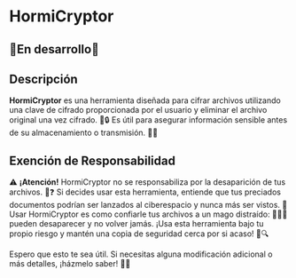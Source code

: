 # HormiCryptor

## 🚧En desarrollo👷

## Descripción
**HormiCryptor** es una herramienta diseñada para cifrar archivos utilizando una clave de cifrado proporcionada por el usuario y eliminar el archivo original una vez cifrado. 📂🔒 Es útil para asegurar información sensible antes de su almacenamiento o transmisión. 🚀✨

## Exención de Responsabilidad
⚠️ **¡Atención!** HormiCryptor no se responsabiliza por la desaparición de tus archivos. 📂❓ Si decides usar esta herramienta, entiende que tus preciados documentos podrían ser lanzados al ciberespacio y nunca más ser vistos. 🌌 Usar HormiCryptor es como confiarle tus archivos a un mago distraído: 🧙‍♂️✨ pueden desaparecer y no volver jamás. ¡Usa esta herramienta bajo tu propio riesgo y mantén una copia de seguridad cerca por si acaso! 💾🔍

Espero que esto te sea útil. Si necesitas alguna modificación adicional o más detalles, ¡házmelo saber! 🚀📄